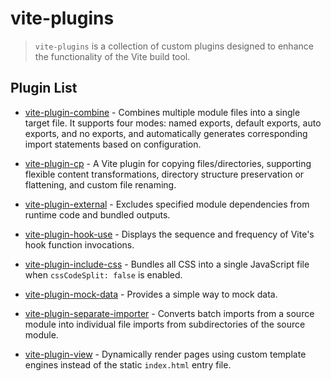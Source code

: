 # vite-plugins

> `vite-plugins` is a collection of custom plugins designed to enhance the functionality of the Vite build tool.

## Plugin List

* [vite-plugin-combine](/plugins/vite-plugin-combine/quick-start) - Combines multiple module files into a single target file. It supports four modes: named exports, default exports, auto exports, and no exports, and automatically generates corresponding import statements based on configuration.

* [vite-plugin-cp](/plugins/vite-plugin-cp/quick-start) - A Vite plugin for copying files/directories, supporting flexible content transformations, directory structure preservation or flattening, and custom file renaming.

* [vite-plugin-external](/plugins/vite-plugin-external/quick-start) - Excludes specified module dependencies from runtime code and bundled outputs.

* [vite-plugin-hook-use](/plugins/vite-plugin-hook-use/quick-start) - Displays the sequence and frequency of Vite's hook function invocations.

* [vite-plugin-include-css](/plugins/vite-plugin-include-css/quick-start) - Bundles all CSS into a single JavaScript file when `cssCodeSplit: false` is enabled.

* [vite-plugin-mock-data](/plugins/vite-plugin-mock-data/quick-start) - Provides a simple way to mock data.

* [vite-plugin-separate-importer](/plugins/vite-plugin-separate-importer/quick-start) - Converts batch imports from a source module into individual file imports from subdirectories of the source module.

* [vite-plugin-view](/plugins/vite-plugin-view/quick-start) - Dynamically render pages using custom template engines instead of the static `index.html` entry file.